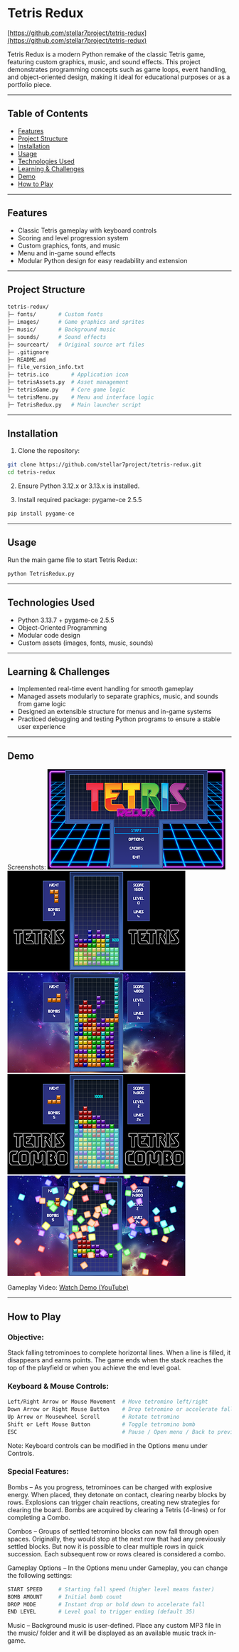 # Tetris Redux

[https://github.com/stellar7project/tetris-redux](https://github.com/stellar7project/tetris-redux)

Tetris Redux is a modern Python remake of the classic Tetris game, featuring custom graphics, music, and sound effects. This project demonstrates programming concepts such as game loops, event handling, and object-oriented design, making it ideal for educational purposes or as a portfolio piece.

---

## Table of Contents
- [Features](#features)
- [Project Structure](#project-structure)
- [Installation](#installation)
- [Usage](#usage)
- [Technologies Used](#technologies-used)
- [Learning & Challenges](#learning--challenges)
- [Demo](#demo)
- [How to Play](#how-to-play)

---

## Features
- Classic Tetris gameplay with keyboard controls  
- Scoring and level progression system  
- Custom graphics, fonts, and music  
- Menu and in-game sound effects  
- Modular Python design for easy readability and extension  

---

## Project Structure
```bash
tetris-redux/
├─ fonts/       # Custom fonts
├─ images/      # Game graphics and sprites
├─ music/       # Background music
├─ sounds/      # Sound effects
├─ sourceart/   # Original source art files
├─ .gitignore
├─ README.md
├─ file_version_info.txt
├─ tetris.ico       # Application icon
├─ tetrisAssets.py  # Asset management
├─ tetrisGame.py    # Core game logic
└─ tetrisMenu.py    # Menu and interface logic
├─ TetrisRedux.py   # Main launcher script
```

---

## Installation
1. Clone the repository:
```bash
git clone https://github.com/stellar7project/tetris-redux.git
cd tetris-redux
```
2. Ensure Python 3.12.x or 3.13.x is installed.

3. Install required package: pygame-ce 2.5.5
```bash
pip install pygame-ce
```

---

## Usage
Run the main game file to start Tetris Redux:
```bash
python TetrisRedux.py
```

---

## Technologies Used
- Python 3.13.7 + pygame-ce 2.5.5
- Object-Oriented Programming
- Modular code design
- Custom assets (images, fonts, music, sounds)

---

## Learning & Challenges
- Implemented real-time event handling for smooth gameplay
- Managed assets modularly to separate graphics, music, and sounds from game logic
- Designed an extensible structure for menus and in-game systems
- Practiced debugging and testing Python programs to ensure a stable user experience

---

## Demo
Screenshots:
[![Main Menu](screenshots/thumb-title_screen.png)](screenshots/title_screen.png)
[![Tetris](screenshots/thumb-tetris.png)](screenshots/tetris.png)
[![Combo Setup](screenshots/thumb-combo_setup.png)](screenshots/combo_setup.png)
[![Combo Tetris](screenshots/thumb-tetris_combo.png)](screenshots/tetris_combo.png)
[![Tetris Explosion](screenshots/thumb-tetris_explosion.png)](screenshots/tetris_explosion.png)

Gameplay Video:
[Watch Demo (YouTube)](https://www.youtube.com/watch?v=GWF7CgeE3ME)

---

## How to Play

### Objective:

Stack falling tetrominoes to complete horizontal lines. When a line is filled, it disappears and earns points. The game ends when the stack reaches the top of the playfield or when you achieve the end level goal.

### Keyboard & Mouse Controls:
```bash
Left/Right Arrow or Mouse Movement  # Move tetromino left/right
Down Arrow or Right Mouse Button    # Drop tetromino or accelerate fall speed
Up Arrow or Mousewheel Scroll       # Rotate tetromino
Shift or Left Mouse Button          # Toggle tetromino bomb
ESC                                 # Pause / Open menu / Back to previous menu
```
Note: Keyboard controls can be modified in the Options menu under Controls.

### Special Features:

Bombs – As you progress, tetrominoes can be charged with explosive energy. When placed, they detonate on contact, clearing nearby blocks by rows. Explosions can trigger chain reactions, creating new strategies for clearing the board. Bombs are acquired by clearing a Tetris (4-lines) or for completing a Combo.

Combos – Groups of settled tetromino blocks can now fall through open spaces. Originally, they would stop at the next row that had any previously settled blocks. But now it is possible to clear multiple rows in quick succession. Each subsequent row or rows cleared is considered a combo.

Gameplay Options – In the Options menu under Gameplay, you can change the following settings:
```bash
START SPEED     # Starting fall speed (higher level means faster)
BOMB AMOUNT     # Initial bomb count
DROP MODE       # Instant drop or hold down to accelerate fall
END LEVEL       # Level goal to trigger ending (default 35)
```

Music – Background music is user-defined. Place any custom MP3 file in the music/ folder and it will be displayed as an available music track in-game.